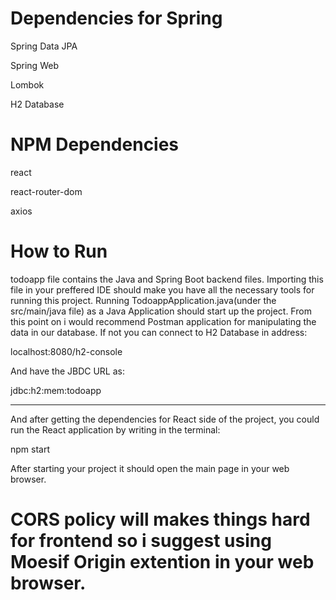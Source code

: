 # Dependencies for Spring

Spring Data JPA

Spring Web

Lombok

H2 Database

# NPM Dependencies

react

react-router-dom

axios

# How to Run

todoapp file contains the Java and Spring Boot backend files. Importing this file in your preffered IDE should make you have all the necessary tools for running this project. Running TodoappApplication.java(under the src/main/java file) as a Java Application should start up the project. From this point on i would recommend Postman application for manipulating the data in our database. If not you can connect to H2 Database in address:

localhost:8080/h2-console

And have the JBDC URL as:

jdbc:h2:mem:todoapp

------

And after getting the dependencies for React side of the project, you could run the React application by writing in the terminal:

npm start

After starting your project it should open the main page in your web browser.

# CORS policy will makes things hard for frontend so i suggest using Moesif Origin extention in your web browser.
